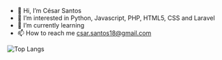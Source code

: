 - 👋 Hi, I’m César Santos 
- 👀 I’m interested in Python, Javascript, PHP, HTML5, CSS and Laravel
- 🌱 I’m currently learning 
- 📫 How to reach me csar.santos18@gmail.com

<!---
cesarsantos96/cesarsantos96 is a ✨ special ✨ repository because its `README.md` (this file) appears on your GitHub profile.
You can click the Preview link to take a look at your changes.
--->


![Top Langs](https://github-readme-stats.vercel.app/api/top-langs/?username=myusername&theme=tokyonight)

